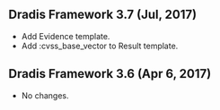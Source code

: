 ## Dradis Framework 3.7 (Jul, 2017) ##
*   Add Evidence template.
*   Add :cvss_base_vector to Result template.


## Dradis Framework 3.6 (Apr 6, 2017) ##

*   No changes.
